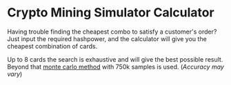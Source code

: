 # Crypto Mining Simulator Calculator

Having trouble finding the cheapest combo to satisfy a customer's order?  
Just input the required hashpower, and the calculator will give you the cheapest combination of cards.

Up to 8 cards the search is exhaustive and will give the best possible result.  
Beyond that [monte carlo method](https://en.wikipedia.org/wiki/Monte_Carlo_method) with 750k samples is used. (*Accuracy may vary*)
